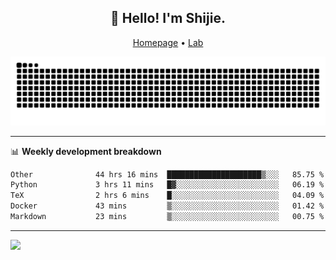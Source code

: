<h2 align="center">👋 Hello! I'm Shijie.</h2>
<p align="center">
  <a href="https://xu-shi-jie.github.io"> Homepage</a> •
  <a href="https://onodalab.ees.hokudai.ac.jp"> Lab </a>
</p>

![Snake animation](https://github.com/xu-shi-jie/xu-shi-jie/blob/output/github-snake.svg)


-------

📊 **Weekly development breakdown**
<!--START_SECTION:waka-->

```txt
Other              44 hrs 16 mins  █████████████████████▒░░░   85.75 %
Python             3 hrs 11 mins   █▓░░░░░░░░░░░░░░░░░░░░░░░   06.19 %
TeX                2 hrs 6 mins    █░░░░░░░░░░░░░░░░░░░░░░░░   04.09 %
Docker             43 mins         ▒░░░░░░░░░░░░░░░░░░░░░░░░   01.42 %
Markdown           23 mins         ▒░░░░░░░░░░░░░░░░░░░░░░░░   00.75 %
```

<!--END_SECTION:waka-->

-------
![](https://komarev.com/ghpvc/?username=xu-shi-jie&style=flat-square&color=blue) 
